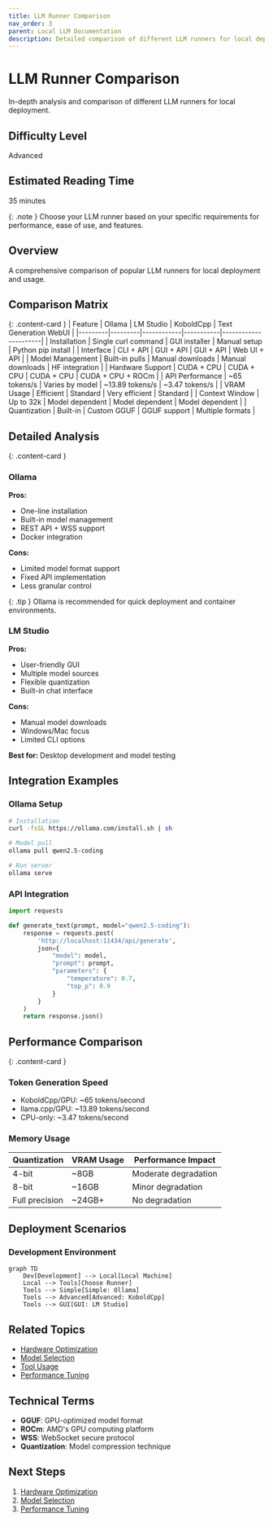 ```yaml
---
title: LLM Runner Comparison
nav_order: 3
parent: Local LLM Documentation
description: Detailed comparison of different LLM runners for local deployment
---
```


# LLM Runner Comparison

In-depth analysis and comparison of different LLM runners for local deployment.

## Difficulty Level
Advanced

## Estimated Reading Time
35 minutes

{: .note }
Choose your LLM runner based on your specific requirements for performance, ease of use, and features.

## Overview

A comprehensive comparison of popular LLM runners for local deployment and usage.

## Comparison Matrix

{: .content-card }
| Feature | Ollama | LM Studio | KoboldCpp | Text Generation WebUI |
|---------|---------|------------|-----------|----------------------|
| Installation | Single curl command | GUI installer | Manual setup | Python pip install |
| Interface | CLI + API | GUI + API | GUI + API | Web UI + API |
| Model Management | Built-in pulls | Manual downloads | Manual downloads | HF integration |
| Hardware Support | CUDA + CPU | CUDA + CPU | CUDA + CPU | CUDA + CPU + ROCm |
| API Performance | ~65 tokens/s | Varies by model | ~13.89 tokens/s | ~3.47 tokens/s |
| VRAM Usage | Efficient | Standard | Very efficient | Standard |
| Context Window | Up to 32k | Model dependent | Model dependent | Model dependent |
| Quantization | Built-in | Custom GGUF | GGUF support | Multiple formats |

## Detailed Analysis

{: .content-card }
### Ollama
**Pros:**
- One-line installation
- Built-in model management
- REST API + WSS support
- Docker integration

**Cons:**
- Limited model format support
- Fixed API implementation
- Less granular control

{: .tip }
Ollama is recommended for quick deployment and container environments.

### LM Studio
**Pros:**
- User-friendly GUI
- Multiple model sources
- Flexible quantization
- Built-in chat interface

**Cons:**
- Manual model downloads
- Windows/Mac focus
- Limited CLI options

**Best for:** Desktop development and model testing

## Integration Examples

### Ollama Setup
```bash
# Installation
curl -fsSL https://ollama.com/install.sh | sh

# Model pull
ollama pull qwen2.5-coding

# Run server
ollama serve
```

### API Integration
```python
import requests

def generate_text(prompt, model="qwen2.5-coding"):
    response = requests.post(
        'http://localhost:11434/api/generate',
        json={
            "model": model,
            "prompt": prompt,
            "parameters": {
                "temperature": 0.7,
                "top_p": 0.9
            }
        }
    )
    return response.json()
```

## Performance Comparison

{: .content-card }
### Token Generation Speed
- KoboldCpp/GPU: ~65 tokens/second
- llama.cpp/GPU: ~13.89 tokens/second
- CPU-only: ~3.47 tokens/second

### Memory Usage
| Quantization | VRAM Usage | Performance Impact |
|--------------|------------|-------------------|
| 4-bit | ~8GB | Moderate degradation |
| 8-bit | ~16GB | Minor degradation |
| Full precision | ~24GB+ | No degradation |

## Deployment Scenarios

### Development Environment
```mermaid
graph TD
    Dev[Development] --> Local[Local Machine]
    Local --> Tools[Choose Runner]
    Tools --> Simple[Simple: Ollama]
    Tools --> Advanced[Advanced: KoboldCpp]
    Tools --> GUI[GUI: LM Studio]
```

## Related Topics
- [Hardware Optimization](hardware-optimization.md)
- [Model Selection](../quick-start/model-selection.md)
- [Tool Usage](../quick-start/tool-usage.md)
- [Performance Tuning](model-tuning.md)

## Technical Terms
- **GGUF**: GPU-optimized model format
- **ROCm**: AMD's GPU computing platform
- **WSS**: WebSocket secure protocol
- **Quantization**: Model compression technique

## Next Steps
1. [Hardware Optimization](hardware-optimization.md)
2. [Model Selection](model-selection-guide.md)
3. [Performance Tuning](model-tuning.md)